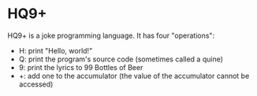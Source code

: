 # HQ9+

HQ9+ is a joke programming language. It has four "operations":

* H: print "Hello, world!"
* Q: print the program's source code (sometimes called a quine)
* 9: print the lyrics to 99 Bottles of Beer
* +: add one to the accumulator (the value of the accumulator cannot be accessed)
